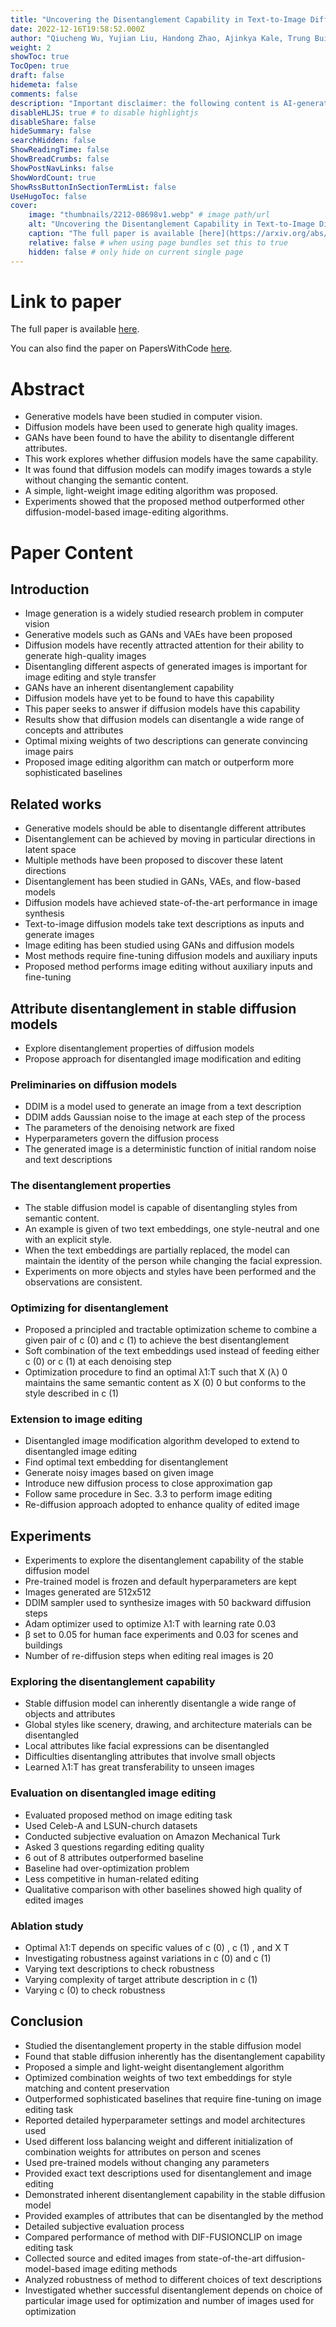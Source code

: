 ```yaml
---
title: "Uncovering the Disentanglement Capability in Text-to-Image Diffusion Models"
date: 2022-12-16T19:58:52.000Z
author: "Qiucheng Wu, Yujian Liu, Handong Zhao, Ajinkya Kale, Trung Bui and 4 others"
weight: 2
showToc: true
TocOpen: true
draft: false
hidemeta: false
comments: false
description: "Important disclaimer: the following content is AI-generated, please make sure to fact check the presented information by reading the full paper."
disableHLJS: true # to disable highlightjs
disableShare: false
hideSummary: false
searchHidden: false
ShowReadingTime: false
ShowBreadCrumbs: false
ShowPostNavLinks: false
ShowWordCount: true
ShowRssButtonInSectionTermList: false
UseHugoToc: false
cover:
    image: "thumbnails/2212-08698v1.webp" # image path/url
    alt: "Uncovering the Disentanglement Capability in Text-to-Image Diffusion Models" # alt text
    caption: "The full paper is available [here](https://arxiv.org/abs/2212.08698)." # display caption under cover
    relative: false # when using page bundles set this to true
    hidden: false # only hide on current single page
---
```


# Link to paper
The full paper is available [here](https://arxiv.org/abs/2212.08698).

You can also find the paper on PapersWithCode [here](https://paperswithcode.com/paper/uncovering-the-disentanglement-capability-in).

# Abstract
- Generative models have been studied in computer vision.
- Diffusion models have been used to generate high quality images.
- GANs have been found to have the ability to disentangle different attributes.
- This work explores whether diffusion models have the same capability.
- It was found that diffusion models can modify images towards a style without changing the semantic content.
- A simple, light-weight image editing algorithm was proposed.
- Experiments showed that the proposed method outperformed other diffusion-model-based image-editing algorithms.

# Paper Content

## Introduction
- Image generation is a widely studied research problem in computer vision
- Generative models such as GANs and VAEs have been proposed
- Diffusion models have recently attracted attention for their ability to generate high-quality images
- Disentangling different aspects of generated images is important for image editing and style transfer
- GANs have an inherent disentanglement capability
- Diffusion models have yet to be found to have this capability
- This paper seeks to answer if diffusion models have this capability
- Results show that diffusion models can disentangle a wide range of concepts and attributes
- Optimal mixing weights of two descriptions can generate convincing image pairs
- Proposed image editing algorithm can match or outperform more sophisticated baselines

## Related works
- Generative models should be able to disentangle different attributes
- Disentanglement can be achieved by moving in particular directions in latent space
- Multiple methods have been proposed to discover these latent directions
- Disentanglement has been studied in GANs, VAEs, and flow-based models
- Diffusion models have achieved state-of-the-art performance in image synthesis
- Text-to-image diffusion models take text descriptions as inputs and generate images
- Image editing has been studied using GANs and diffusion models
- Most methods require fine-tuning diffusion models and auxiliary inputs
- Proposed method performs image editing without auxiliary inputs and fine-tuning

## Attribute disentanglement in stable diffusion models
- Explore disentanglement properties of diffusion models
- Propose approach for disentangled image modification and editing

### Preliminaries on diffusion models
- DDIM is a model used to generate an image from a text description
- DDIM adds Gaussian noise to the image at each step of the process
- The parameters of the denoising network are fixed
- Hyperparameters govern the diffusion process
- The generated image is a deterministic function of initial random noise and text descriptions

### The disentanglement properties
- The stable diffusion model is capable of disentangling styles from semantic content.
- An example is given of two text embeddings, one style-neutral and one with an explicit style.
- When the text embeddings are partially replaced, the model can maintain the identity of the person while changing the facial expression.
- Experiments on more objects and styles have been performed and the observations are consistent.

### Optimizing for disentanglement
- Proposed a principled and tractable optimization scheme to combine a given pair of c (0) and c (1) to achieve the best disentanglement
- Soft combination of the text embeddings used instead of feeding either c (0) or c (1) at each denoising step
- Optimization procedure to find an optimal λ1:T such that X (λ) 0 maintains the same semantic content as X (0) 0 but conforms to the style described in c (1)

### Extension to image editing
- Disentangled image modification algorithm developed to extend to disentangled image editing
- Find optimal text embedding for disentanglement
- Generate noisy images based on given image
- Introduce new diffusion process to close approximation gap
- Follow same procedure in Sec. 3.3 to perform image editing
- Re-diffusion approach adopted to enhance quality of edited image

## Experiments
- Experiments to explore the disentanglement capability of the stable diffusion model
- Pre-trained model is frozen and default hyperparameters are kept
- Images generated are 512x512
- DDIM sampler used to synthesize images with 50 backward diffusion steps
- Adam optimizer used to optimize λ1:T with learning rate 0.03
- β set to 0.05 for human face experiments and 0.03 for scenes and buildings
- Number of re-diffusion steps when editing real images is 20

### Exploring the disentanglement capability
- Stable diffusion model can inherently disentangle a wide range of objects and attributes
- Global styles like scenery, drawing, and architecture materials can be disentangled
- Local attributes like facial expressions can be disentangled
- Difficulties disentangling attributes that involve small objects
- Learned λ1:T has great transferability to unseen images

### Evaluation on disentangled image editing
- Evaluated proposed method on image editing task
- Used Celeb-A and LSUN-church datasets
- Conducted subjective evaluation on Amazon Mechanical Turk
- Asked 3 questions regarding editing quality
- 6 out of 8 attributes outperformed baseline
- Baseline had over-optimization problem
- Less competitive in human-related editing
- Qualitative comparison with other baselines showed high quality of edited images

### Ablation study
- Optimal λ1:T depends on specific values of c (0) , c (1) , and X T
- Investigating robustness against variations in c (0) and c (1)
- Varying text descriptions to check robustness
- Varying complexity of target attribute description in c (1)
- Varying c (0) to check robustness

## Conclusion
- Studied the disentanglement property in the stable diffusion model
- Found that stable diffusion inherently has the disentanglement capability
- Proposed a simple and light-weight disentanglement algorithm
- Optimized combination weights of two text embeddings for style matching and content preservation
- Outperformed sophisticated baselines that require fine-tuning on image editing task
- Reported detailed hyperparameter settings and model architectures used
- Used different loss balancing weight and different initialization of combination weights for attributes on person and scenes
- Used pre-trained models without changing any parameters
- Provided exact text descriptions used for disentanglement and image editing
- Demonstrated inherent disentanglement capability in the stable diffusion model
- Provided examples of attributes that can be disentangled by the method
- Detailed subjective evaluation process
- Compared performance of method with DIF-FUSIONCLIP on image editing task
- Collected source and edited images from state-of-the-art diffusion-model-based image editing methods
- Analyzed robustness of method to different choices of text descriptions
- Investigated whether successful disentanglement depends on choice of particular image used for optimization and number of images used for optimization
